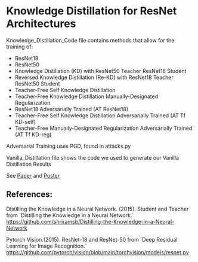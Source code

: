 # Knowledge Distillation for ResNet Architectures #

Knowledge_Distillation_Code file contains methods that allow for the training of:
* ResNet18 
* ResNet50
* Knowledge Distillation (KD) with ResNet50 Teacher ResNet18 Student
* Reversed Knowledge Distillation (Re-KD) with ResNet18 Teacher ResNet50 Student
* Teacher-Free Self Knowledge Distillation
* Teacher-Free Knowledge Distillation Manually-Designated Regularization
* ResNet18 Adversarially Trained (AT ResNet18)
* Teacher-Free Self Knowledge Distillation Adversarially Trained (AT Tf KD-self)
* Teacher-Free Manually-Designated Regularization Adversarially Trained (AT Tf KD-reg)

Adversarial Training uses PGD, found in attacks.py

Vanilla_Distillation file shows the code we used to generate our Vanilla Distillation Results

See [Paper](https://github.com/Hollen0318/Knowledge_Distillation/blob/81f5b9830872194e79c0b366cf5d038e3605fabb/Knowledge_Distillation.pdf) and [Poster](https://github.com/Hollen0318/Knowledge_Distillation/blob/81f5b9830872194e79c0b366cf5d038e3605fabb/Poster_Knowledge_Distillation.pdf)

## References: ##
Distilling the Knowledge in a Neural Network. (2015). Student and Teacher from `Distilling the Knowledge in a Neural Network.´ https://github.com/shriramsb/Distilling-the-Knowledge-in-a-Neural-Network

Pytorch Vision.(2015). ResNet-18 and ResNet-50 from `Deep Residual Learning for Image Recognition.´ https://github.com/pytorch/vision/blob/main/torchvision/models/resnet.py
